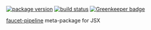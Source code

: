 [![package version](https://img.shields.io/npm/v/faucet-pipeline-jsx.svg?style=flat)](https://www.npmjs.com/package/faucet-pipeline-jsx)
[![build status](https://travis-ci.org/faucet-pipeline/faucet-pipeline-jsx.svg?branch=master)](https://travis-ci.org/faucet-pipeline/faucet-pipeline-jsx)
[![Greenkeeper badge](https://badges.greenkeeper.io/faucet-pipeline/faucet-pipeline-jsx.svg)](https://greenkeeper.io)

[faucet-pipeline](http://www.faucet-pipeline.org) meta-package for JSX
